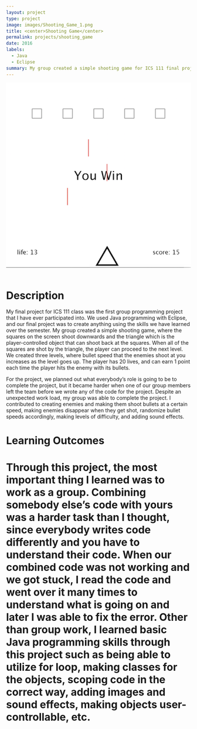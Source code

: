```yaml
---
layout: project
type: project
image: images/Shooting_Game_1.png
title: <center>Shooting Game</center>
permalink: projects/shooting_game
date: 2016
labels:
  - Java
  - Eclipse
summary: My group created a simple shooting game for ICS 111 final project using eclipse.
---
```



  <div align="middle"><img src="../images/Shooting_Game_2.png"></div>
  
  <Br>

<h1>Description</h1>
<p>My final project for ICS 111 class was the first group programming project that I have ever participated into. We used Java programming with Eclipse, and our final project was to create anything using the skills we have learned over the semester.  My group created a simple shooting game, where the squares on the screen shoot downwards and the triangle which is the player-controlled object that can shoot back at the squares. When all of the squares are shot by the triangle, the player can proceed to the next level. We created three levels, where bullet speed that the enemies shoot at you increases as the level goes up. The player has 20 lives, and can earn 1 point each time the player hits the enemy with its bullets. </p>

<p>For the project, we planned out what everybody’s role is going to be to complete the project, but it became harder when one of our group members left the team before we wrote any of the code for the project. Despite an unexpected work load, my group was able to complete the project. I contributed to creating enemies and making them shoot bullets at a certain speed, making enemies disappear when they get shot, randomize bullet speeds accordingly, making levels of difficulty, and adding sound effects. </p>

<h1>Learning Outcomes<h1>
<p>Through this project, the most important thing I learned was to work as a group. Combining somebody else’s code with yours was a harder task than I thought, since everybody writes code differently and you have to understand their code. When our combined code was not working and we got stuck, I read the code and went over it many times to understand what is going on and later I was able to fix the error. Other than group work, I learned basic Java programming skills through this project such as being able to utilize for loop, making classes for the objects, scoping code in the correct way, adding images and sound effects, making objects user-controllable, etc. </p>


